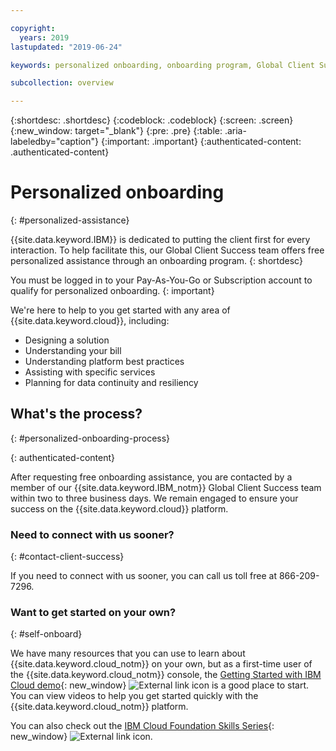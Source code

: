 ```yaml
---

copyright:
  years: 2019
lastupdated: "2019-06-24"

keywords: personalized onboarding, onboarding program, Global Client Success

subcollection: overview

---
```


{:shortdesc: .shortdesc}
{:codeblock: .codeblock}
{:screen: .screen}
{:new_window: target="_blank"}
{:pre: .pre}
{:table: .aria-labeledby="caption"}
{:important: .important}
{:authenticated-content: .authenticated-content}


# Personalized onboarding
{: #personalized-assistance}

{{site.data.keyword.IBM}} is dedicated to putting the client first for every interaction. To help facilitate this, our Global Client Success team offers free personalized assistance through an onboarding program.
{: shortdesc}

You must be logged in to your Pay-As-You-Go or Subscription account to qualify for personalized onboarding.
{: important}

We're here to help to you get started with any area of {{site.data.keyword.cloud}}, including: 
* Designing a solution 
* Understanding your bill
* Understanding platform best practices  
* Assisting with specific services 
* Planning for data continuity and resiliency

## What's the process?
{: #personalized-onboarding-process}

<div class="onboarding-ub">
  <div class="ub-widget" style="display: flex;">
    <div ub-in-page="5cbe76490f72eb04484f31e8"></div>
  </div>
</div>
{: authenticated-content}

After requesting free onboarding assistance, you are contacted by a member of our {{site.data.keyword.IBM_notm}} Global Client Success team within two to three business days. We remain engaged to ensure your success on the {{site.data.keyword.cloud}} platform. 

### Need to connect with us sooner?
{: #contact-client-success}

If you need to connect with us sooner, you can call us toll free at 866-209-7296.

### Want to get started on your own?
{: #self-onboard}

We have many resources that you can use to learn about {{site.data.keyword.cloud_notm}} on your own, but as a first-time user of the {{site.data.keyword.cloud_notm}} console, the [Getting Started with IBM Cloud demo](https://register.gotowebinar.com/rt/5902701065204820738){: new_window} ![External link icon](../icons/launch-glyph.svg "External link icon") is a good place to start. You can view videos to help you get started quickly with the {{site.data.keyword.cloud_notm}} platform.  

You can also check out the [IBM Cloud Foundation Skills Series](https://www.youtube.com/playlist?list=PLmesOgYt3nKCfsXqx-A5k1bP7t146U4rz){: new_window} ![External link icon](../icons/launch-glyph.svg "External link icon").

